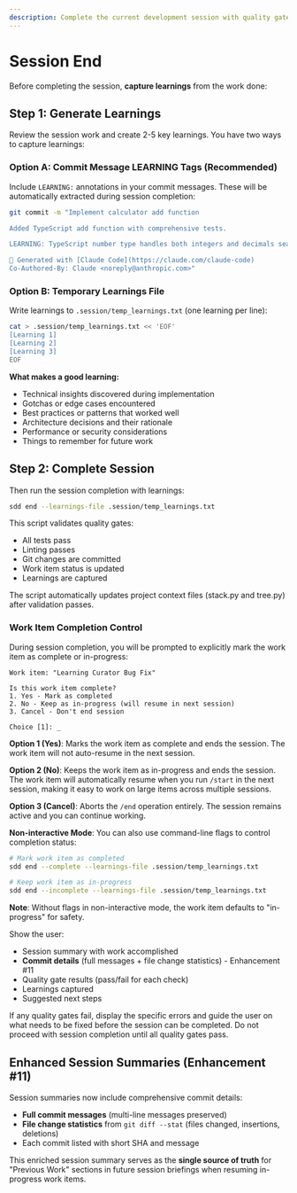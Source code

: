 ```yaml
---
description: Complete the current development session with quality gates and summary
---
```


# Session End

Before completing the session, **capture learnings** from the work done:

## Step 1: Generate Learnings

Review the session work and create 2-5 key learnings. You have two ways to capture learnings:

### Option A: Commit Message LEARNING Tags (Recommended)

Include `LEARNING:` annotations in your commit messages. These will be automatically extracted during session completion:

```bash
git commit -m "Implement calculator add function

Added TypeScript add function with comprehensive tests.

LEARNING: TypeScript number type handles both integers and decimals seamlessly

🤖 Generated with [Claude Code](https://claude.com/claude-code)
Co-Authored-By: Claude <noreply@anthropic.com>"
```

### Option B: Temporary Learnings File

Write learnings to `.session/temp_learnings.txt` (one learning per line):

```bash
cat > .session/temp_learnings.txt << 'EOF'
[Learning 1]
[Learning 2]
[Learning 3]
EOF
```

**What makes a good learning:**
- Technical insights discovered during implementation
- Gotchas or edge cases encountered
- Best practices or patterns that worked well
- Architecture decisions and their rationale
- Performance or security considerations
- Things to remember for future work

## Step 2: Complete Session

Then run the session completion with learnings:

```bash
sdd end --learnings-file .session/temp_learnings.txt
```

This script validates quality gates:
- All tests pass
- Linting passes
- Git changes are committed
- Work item status is updated
- Learnings are captured

The script automatically updates project context files (stack.py and tree.py) after validation passes.

### Work Item Completion Control

During session completion, you will be prompted to explicitly mark the work item as complete or in-progress:

```
Work item: "Learning Curator Bug Fix"

Is this work item complete?
1. Yes - Mark as completed
2. No - Keep as in-progress (will resume in next session)
3. Cancel - Don't end session

Choice [1]: _
```

**Option 1 (Yes)**: Marks the work item as complete and ends the session. The work item will not auto-resume in the next session.

**Option 2 (No)**: Keeps the work item as in-progress and ends the session. The work item will automatically resume when you run `/start` in the next session, making it easy to work on large items across multiple sessions.

**Option 3 (Cancel)**: Aborts the `/end` operation entirely. The session remains active and you can continue working.

**Non-interactive Mode**: You can also use command-line flags to control completion status:

```bash
# Mark work item as completed
sdd end --complete --learnings-file .session/temp_learnings.txt

# Keep work item as in-progress
sdd end --incomplete --learnings-file .session/temp_learnings.txt
```

**Note**: Without flags in non-interactive mode, the work item defaults to "in-progress" for safety.

Show the user:
- Session summary with work accomplished
- **Commit details** (full messages + file change statistics) - Enhancement #11
- Quality gate results (pass/fail for each check)
- Learnings captured
- Suggested next steps

If any quality gates fail, display the specific errors and guide the user on what needs to be fixed before the session can be completed. Do not proceed with session completion until all quality gates pass.

## Enhanced Session Summaries (Enhancement #11)

Session summaries now include comprehensive commit details:
- **Full commit messages** (multi-line messages preserved)
- **File change statistics** from `git diff --stat` (files changed, insertions, deletions)
- Each commit listed with short SHA and message

This enriched session summary serves as the **single source of truth** for "Previous Work" sections in future session briefings when resuming in-progress work items.

